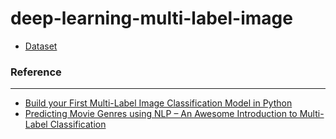 # deep-learning-multi-label-image
+ [Dataset](https://drive.google.com/file/d/1dNa_lBUh4CNoBnKdf9ddoruWJgABY1br/view?usp=sharing)

### Reference
--------------
+ [Build your First Multi-Label Image Classification Model in Python](https://www.analyticsvidhya.com/blog/2019/04/build-first-multi-label-image-classification-model-python/)
+ [Predicting Movie Genres using NLP – An Awesome Introduction to Multi-Label Classification](https://www.analyticsvidhya.com/blog/2019/04/predicting-movie-genres-nlp-multi-label-classification/)